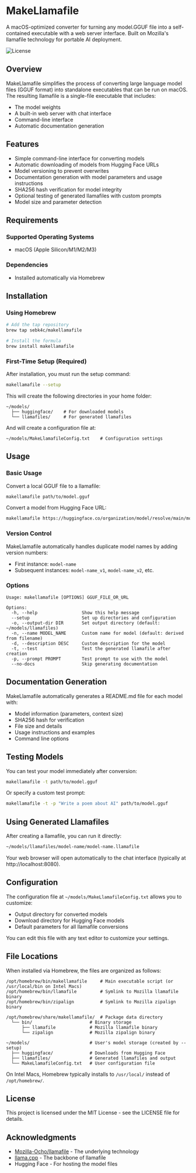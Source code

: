 # MakeLlamafile

A macOS-optimized converter for turning any model.GGUF file into a self-contained executable with a web server interface. Built on Mozilla's llamafile technology for portable AI deployment.

![License](https://img.shields.io/badge/license-MIT-blue.svg)

## Overview

MakeLlamafile simplifies the process of converting large language model files (GGUF format) into standalone executables that can be run on macOS. The resulting llamafile is a single-file executable that includes:

- The model weights
- A built-in web server with chat interface
- Command-line interface
- Automatic documentation generation

## Features

- Simple command-line interface for converting models
- Automatic downloading of models from Hugging Face URLs
- Model versioning to prevent overwrites
- Documentation generation with model parameters and usage instructions
- SHA256 hash verification for model integrity
- Optional testing of generated llamafiles with custom prompts
- Model size and parameter detection

## Requirements

### Supported Operating Systems
- macOS (Apple Silicon/M1/M2/M3)

### Dependencies
- Installed automatically via Homebrew

## Installation

### Using Homebrew

```bash
# Add the tap repository
brew tap sebk4c/makellamafile

# Install the formula
brew install makellamafile
```

### First-Time Setup (Required)

After installation, you must run the setup command:

```bash
makellamafile --setup
```

This will create the following directories in your home folder:
```
~/models/
  ├── huggingface/    # For downloaded models
  └── llamafiles/     # For generated llamafiles
```

And will create a configuration file at:
```
~/models/MakeLlamafileConfig.txt    # Configuration settings
```

## Usage

### Basic Usage

Convert a local GGUF file to a llamafile:

```bash
makellamafile path/to/model.gguf
```

Convert a model from Hugging Face URL:

```bash
makellamafile https://huggingface.co/organization/model/resolve/main/model.gguf
```

### Version Control

MakeLlamafile automatically handles duplicate model names by adding version numbers:
- First instance: `model-name`
- Subsequent instances: `model-name_v1`, `model-name_v2`, etc.

### Options

```
Usage: makellamafile [OPTIONS] GGUF_FILE_OR_URL

Options:
  -h, --help                 Show this help message
  --setup                    Set up directories and configuration
  -o, --output-dir DIR       Set output directory (default: ~/models/llamafiles)
  -n, --name MODEL_NAME      Custom name for model (default: derived from filename)
  -d, --description DESC     Custom description for the model
  -t, --test                 Test the generated llamafile after creation
  -p, --prompt PROMPT        Test prompt to use with the model
  --no-docs                  Skip generating documentation
```

## Documentation Generation

MakeLlamafile automatically generates a README.md file for each model with:
- Model information (parameters, context size)
- SHA256 hash for verification
- File size and details
- Usage instructions and examples
- Command line options

## Testing Models

You can test your model immediately after conversion:

```bash
makellamafile -t path/to/model.gguf
```

Or specify a custom test prompt:

```bash
makellamafile -t -p "Write a poem about AI" path/to/model.gguf
```

## Using Generated Llamafiles

After creating a llamafile, you can run it directly:

```bash
~/models/llamafiles/model-name/model-name.llamafile
```

Your web browser will open automatically to the chat interface (typically at http://localhost:8080).

## Configuration

The configuration file at `~/models/MakeLlamafileConfig.txt` allows you to customize:

- Output directory for converted models
- Download directory for Hugging Face models
- Default parameters for all llamafile conversions

You can edit this file with any text editor to customize your settings.

## File Locations

When installed via Homebrew, the files are organized as follows:

```
/opt/homebrew/bin/makellamafile     # Main executable script (or /usr/local/bin on Intel Macs)
/opt/homebrew/bin/llamafile         # Symlink to Mozilla llamafile binary
/opt/homebrew/bin/zipalign          # Symlink to Mozilla zipalign binary

/opt/homebrew/share/makellamafile/  # Package data directory
  └── bin/                      # Binary storage
      ├── llamafile             # Mozilla llamafile binary
      └── zipalign              # Mozilla zipalign binary

~/models/                       # User's model storage (created by --setup)
  ├── huggingface/              # Downloads from Hugging Face
  ├── llamafiles/               # Generated llamafiles and output
  └── MakeLlamafileConfig.txt   # User configuration file
```

On Intel Macs, Homebrew typically installs to `/usr/local/` instead of `/opt/homebrew/`.

## License

This project is licensed under the MIT License - see the LICENSE file for details.

## Acknowledgments

- [Mozilla-Ocho/llamafile](https://github.com/Mozilla-Ocho/llamafile) - The underlying technology
- [llama.cpp](https://github.com/ggerganov/llama.cpp) - The backbone of llamafile
- Hugging Face - For hosting the model files
